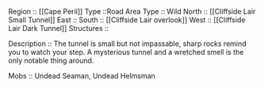 Region :: [[Cape Peril]]
Type ::Road
Area Type :: Wild
North :: [[Cliffside Lair Small Tunnel]]
East :: 
South :: [[Cliffside Lair overlook]]
West :: [[Cliffside Lair Dark Tunnel]]
Structures :: 

Description ::  The tunnel is small but not impassable, sharp rocks remind you to watch your step. A mysterious tunnel and a wretched smell is the only notable thing around.

Mobs :: Undead Seaman, Undead Helmsman